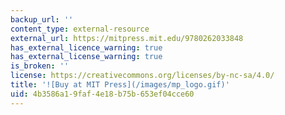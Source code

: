 ```yaml
---
backup_url: ''
content_type: external-resource
external_url: https://mitpress.mit.edu/9780262033848
has_external_licence_warning: true
has_external_license_warning: true
is_broken: ''
license: https://creativecommons.org/licenses/by-nc-sa/4.0/
title: '![Buy at MIT Press](/images/mp_logo.gif)'
uid: 4b3586a1-9faf-4e18-b75b-653ef04cce60
---
```

